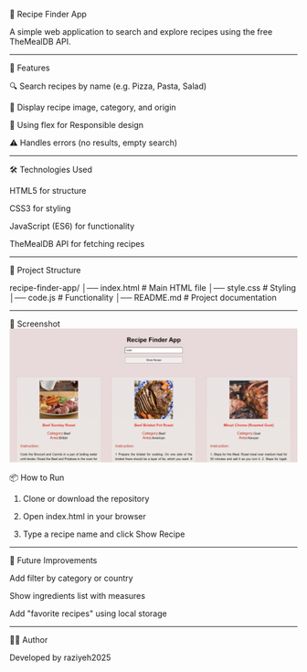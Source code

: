 
🍲 Recipe Finder App

A simple web application to search and explore recipes using the free TheMealDB API.


---

🚀 Features

🔍 Search recipes by name (e.g. Pizza, Pasta, Salad)

📸 Display recipe image, category, and origin

📑 Using flex for Responsible design

⚠️ Handles errors (no results, empty search)



---

🛠️ Technologies Used

HTML5 for structure

CSS3 for styling

JavaScript (ES6) for functionality

TheMealDB API for fetching recipes



---

📂 Project Structure

recipe-finder-app/
│── index.html     # Main HTML file
│── style.css      # Styling
│── code.js      # Functionality
│── README.md      # Project documentation


---

📸 Screenshot
![recipe-finder-app Screenshot](screenshot.png)

📦 How to Run

1. Clone or download the repository


2. Open index.html in your browser


3. Type a recipe name and click Show Recipe




---

🔮 Future Improvements

Add filter by category or country

Show ingredients list with measures

Add "favorite recipes" using local storage



---

👩‍💻 Author

Developed by raziyeh2025
